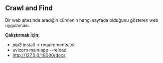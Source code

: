 ## Crawl and Find

Bir web sitesinde aradığın cümlenin hangi sayfada olduğunu gösteren web uygulaması.

**Çalıştırmak İçin:**

* pip3 install -r requirements.txt
* uvicorn main:app --reload
* http://127.0.0.1:8000/docs